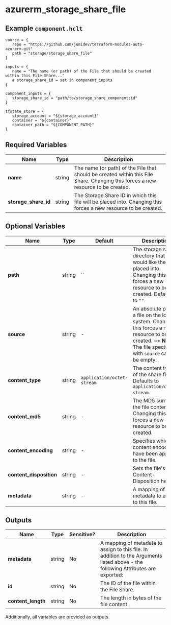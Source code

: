 # azurerm_storage_share_file



## Example `component.hclt`

```hcl
source = {
   repo = "https://github.com/jumidev/terraform-modules-auto-azurerm.git"   
   path = "storage/storage_share_file"   
}

inputs = {
   name = "The name (or path) of the File that should be created within this File Share..."   
   # storage_share_id → set in component_inputs
}

component_inputs = {
   storage_share_id = "path/to/storage_share_component:id"   
}

tfstate_store = {
   storage_account = "${storage_account}"   
   container = "${container}"   
   container_path = "${COMPONENT_PATH}"   
}

```

## Required Variables

| Name | Type |  Description |
| ---- | --------- |  ----------- |
| **name** | string |  The name (or path) of the File that should be created within this File Share. Changing this forces a new resource to be created. | 
| **storage_share_id** | string |  The Storage Share ID in which this file will be placed into. Changing this forces a new resource to be created. | 

## Optional Variables

| Name | Type |  Default  |  Description |
| ---- | --------- |  ----------- | ----------- |
| **path** | string |  ``  |  The storage share directory that you would like the file placed into. Changing this forces a new resource to be created. Defaults to `""`. | 
| **source** | string |  -  |  An absolute path to a file on the local system. Changing this forces a new resource to be created. ~> **Note** The file specified with `source` can not be empty. | 
| **content_type** | string |  `application/octet-stream`  |  The content type of the share file. Defaults to `application/octet-stream`. | 
| **content_md5** | string |  -  |  The MD5 sum of the file contents. Changing this forces a new resource to be created. | 
| **content_encoding** | string |  -  |  Specifies which content encodings have been applied to the file. | 
| **content_disposition** | string |  -  |  Sets the file's Content-Disposition header. | 
| **metadata** | string |  -  |  A mapping of metadata to assign to this file. | 



## Outputs

| Name | Type | Sensitive? | Description |
| ---- | ---- | --------- | --------- |
| **metadata** | string | No  | A mapping of metadata to assign to this file. In addition to the Arguments listed above - the following Attributes are exported: | 
| **id** | string | No  | The ID of the file within the File Share. | 
| **content_length** | string | No  | The length in bytes of the file content | 

Additionally, all variables are provided as outputs.

